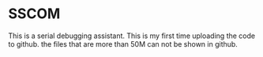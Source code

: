 # SSCOM
This is a serial debugging assistant.
This is my first time uploading the code to github.
the files that are more than 50M can not be shown in github.
